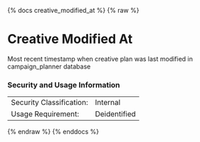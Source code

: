 {% docs creative_modified_at %}
{% raw %}

<a name="creative_modified_at"></a>
# Creative Modified At
Most recent timestamp when creative plan was last modified in campaign_planner database

### Security and Usage Information
|     |     |
| --- | --- |
| Security Classification: | Internal |
| Usage Requirement:       | Deidentified |

{% endraw %}
{% enddocs %}